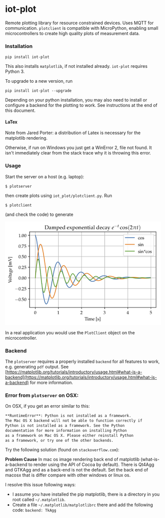 # iot-plot
Remote plotting library for resource constrained devices. Uses MQTT for communication. `plotclient` is compatible with MicroPython, enabling small microcontrollers to create high quality plots of measurement data.

### Installation

```
pip install iot-plot
```

This also installs `matplotlib`, if not installed already. `iot-plot` requires Python 3.

To upgrade to a new version, run

```
pip install iot-plot --upgrade
```

Depending on your python installation, you may also need to install or configure a backend for the plotting to work. See instructions at the end of this document.

#### LaTex

Note from Jared Porter: a distribution of Latex is necessary for the matplotlib rendering.

Otherwise, if run on Windows you just get a WinError 2, file not found. It isn't immediately clear from the stack trace why it is throwing this error.

### Usage

Start the server on a host (e.g. laptop):

```
$ plotserver
```

then create plots using `iot_plot/plotclient.py`. Run

```
$ plotclient
```

(and check the code) to generate

![Sample plot.](example.png)

In a real application you would use the `PlotClient` object on the microcontroller.

### Backend

The `plotserver` requires a properly installed `backend` for all features to work, e.g. generating `pdf` output. See [https://matplotlib.org/tutorials/introductory/usage.html#what-is-a-backend](https://matplotlib.org/tutorials/introductory/usage.html#what-is-a-backend) for more information.

### Error from `plotserver` on OSX:

On OSX, if you get an error similar to this:

```
**RuntimeError**: Python is not installed as a framework.
The Mac OS X backend will not be able to function correctly if
Python is not installed as a framework. See the Python
documentation for more information on installing Python
as a framework on Mac OS X. Please either reinstall Python
as a framework, or try one of the other backends.
```

Try the following solution (found on `stackoverflow.com`):

**Problem Cause** In mac os image rendering back end of matplotlib (what-is-a-backend to render using the API of Cocoa by default). There is Qt4Agg and GTKAgg and as a back-end is not the default. Set the back end of macosx that is differ compare with other windows or linux os.

I resolve this issue following ways:

* I assume you have installed the pip matplotlib, there is a directory in you root called `~/.matplotlib`.
* Create a file `~/.matplotlib/matplotlibrc` there and add the following code: `backend: TkAgg`
